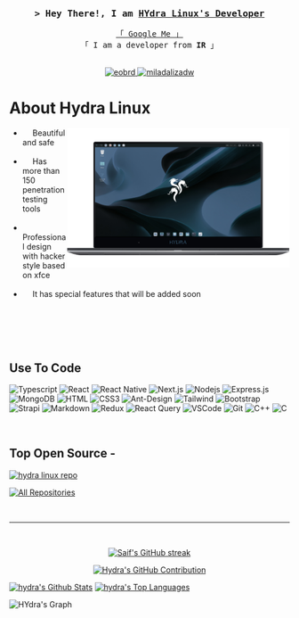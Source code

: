 <!--
<h2 align="center">
  Welcome to Al Siam World!
  <img src="https://media.giphy.com/media/hvRJCLFzcasrR4ia7z/giphy.gif" width="28">
</h2>
-->

<!--
<p align="center">
  <a href="https://github.com/alsiam"><img src="https://readme-typing-svg.herokuapp.com/?lines=Self%20Taught%20Programmer;Front%20End%20Developer;1.5%2B%20years%20of%20coding%20experience;Always%20learning%20new%20things&center=true&width=380&height=45"></a>
</p>

 -->




<!-- Intro  -->
<h3 align="center">
        <samp>&gt; Hey There!, I am
                <b><a target="_blank" href="https://alsiam.com">HYdra Linux's Developer</a></b>
        </samp>
</h3>


<p align="center"> 
  <samp>
    <a href="https://www.google.com/search?q=Hydra-linux+github">「 Google Me 」</a>
    <br>
    「 I am a developer from <b>IR</b> 」
    <br>
    <br>
  </samp>
</p>

<p align="center">

 <a href="https://t.me/eobrd" target="_blank">
  <img src="https://img.shields.io/badge/Telegram-2CA5E0?style=for-the-badge&logo=telegram&logoColor=white" alt="eobrd" />
 </a>
 <a href="https://instagram.com/miladalizadw" target="_blank">
  <img src="https://img.shields.io/badge/Instagram-fe4164?style=for-the-badge&logo=instagram&logoColor=white" alt="miladalizadw" />
 </a> 
</p>

<!-- About Section -->
 # About Hydra Linux
 
<p>
 <img align="right" width="400" src="/assets/hydra-linux.png"  />
  
 * &emsp; Beautiful and safe<br/><br/>
 * &emsp; Has more than 150 penetration testing tools<br/><br/>
 * &emsp; Professional design with hacker style based on xfce <br/><br/>
 * &emsp; It has special features that will be added soon <br/><br/>

</p>

<br/>
<br/>
<br/>

## Use To Code

![Typescript](https://img.shields.io/badge/Typescript-007acc?style=for-the-badge&labelColor=black&logo=typescript&logoColor=007acc)
![React](https://img.shields.io/badge/-React-61DBFB?style=for-the-badge&labelColor=black&logo=react&logoColor=61DBFB)
![React Native](https://img.shields.io/badge/React_Native-20232A?style=for-the-badge&logo=react&logoColor=61DAFB)
![Next.js](https://img.shields.io/badge/next.js-000000?style=for-the-badge&logo=nextdotjs&logoColor=white)
![Nodejs](https://img.shields.io/badge/Nodejs-3C873A?style=for-the-badge&labelColor=black&logo=node.js&logoColor=3C873A)
![Express.js](https://img.shields.io/badge/Express.js-000000?style=for-the-badge&logo=express&logoColor=white)
![MongoDB](https://img.shields.io/badge/MongoDB-4EA94B?style=for-the-badge&logo=mongodb&logoColor=white)
![HTML](https://img.shields.io/badge/HTML5-E34F26?style=for-the-badge&logo=html5&logoColor=white)
![CSS3](https://img.shields.io/badge/CSS3-1572B6?style=for-the-badge&logo=css3&logoColor=white)
![Ant-Design](https://img.shields.io/badge/AntDesign-0170FE?style=for-the-badge&logo=antdesign&logoColor=white)
![Tailwind](https://img.shields.io/badge/Tailwind_CSS-092749?style=for-the-badge&logo=tailwindcss&logoColor=06B6D4&labelColor=000000)
![Bootstrap](https://img.shields.io/badge/Bootstrap-563D7C?style=for-the-badge&logo=bootstrap&logoColor=white)
![Strapi](https://img.shields.io/badge/strapi-2E7EEA?style=for-the-badge&logo=strapi&logoColor=white)
![Markdown](https://img.shields.io/badge/Markdown-000000?style=for-the-badge&logo=markdown&logoColor=white)
![Redux](https://img.shields.io/badge/Redux-593D88?style=for-the-badge&logo=redux&logoColor=white)
![React Query](https://img.shields.io/badge/-React_Query-FF4154?style=for-the-badge&logo=react%20query&logoColor=white)
![VSCode](https://img.shields.io/badge/Visual_Studio-0078d7?style=for-the-badge&logo=visual%20studio&logoColor=white)
![Git](https://img.shields.io/badge/Git-F05032?style=for-the-badge&logo=git&logoColor=white)
![C++](https://img.shields.io/badge/C++-00599C?style=for-the-badge&logo=c%2B%2B&logoColor=white)
![C](https://img.shields.io/badge/C-00599C?style=for-the-badge&logo=c&logoColor=white)

<br/>

## Top Open Source -
[![hydra linux repo](https://github-readme-stats.vercel.app/api/pin/?username=hydra-linux&repo=hydra-repo&border_color=6485a1&bg_color=0D1117&title_color=C9D1D9&text_color=8B949E&icon_color=6485a1)](https://github.com/hydra-linux/hydra-repo)


<p align="left">
  <a href="https://github.com/hydra-linux?tab=repositories" target="_blank"><img alt="All Repositories" title="All Repositories" src="https://img.shields.io/badge/-All%20Repos-2962FF?style=for-the-badge&logo=koding&logoColor=white"/></a>
</p>

<br/>
<hr/>
<br/>

<p align="center">
  <a href="https://github.com/hydra-linux">
    <img src="https://github-readme-streak-stats.herokuapp.com?user=Hydra-linux&theme=tokyonight" alt="Saif's GitHub streak"/>
  </a>
</p>

<p align="center">
  <a href="https://github.com/hydra-linux">
    <img src="https://github-profile-summary-cards.vercel.app/api/cards/profile-details?username=hydra-linux&theme=tokyonight" alt="Hydra's GitHub Contribution"/>
  </a>
</p>

<a> 
    <a href="https://github.com/hydra-linux"><img alt="hydra's Github Stats" src="https://denvercoder1-github-readme-stats.vercel.app/api?username=hydra-linux&show_icons=true&count_private=true&theme=react&border_color=6485a1&bg_color=0D1117&title_color=6485a1&icon_color=6485a1" height="192px" width="49.5%"/></a>
  <a href="https://github.com/hydra-linux"><img alt="hydra's Top Languages" src="https://denvercoder1-github-readme-stats.vercel.app/api/top-langs/?username=Hydra-linux&langs_count=8&layout=compact&theme=react&border_color=6485a1&bg_color=0D1117&title_color=6485a1&icon_color=6485a1" height="192px" width="49.5%"/></a>
  <br/>
</a>


![HYdra's Graph](https://github-readme-activity-graph.vercel.app/graph?username=HYdra-linux&custom_title=Al%20Siam's%20GitHub%20Activity%20Graph&bg_color=0D1117&color=6485a1&line=6485a1&point=6485a1&area_color=FFFFFF&title_color=FFFFFF&area=true)
